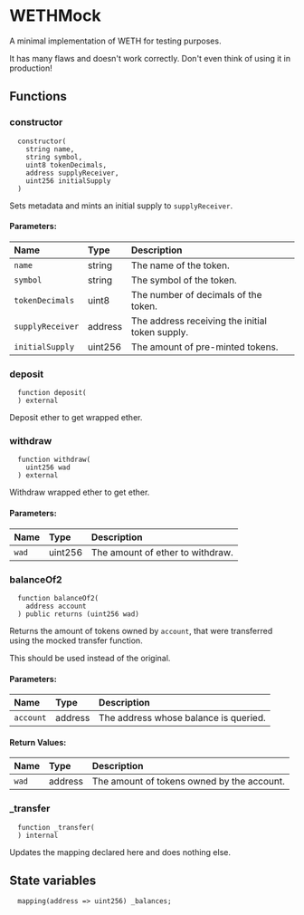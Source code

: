 # WETHMock

A minimal implementation of WETH for testing purposes.


It has many flaws and doesn't work correctly. Don't even think of using it in production!

## Functions
### constructor
```solidity
  constructor(
    string name,
    string symbol,
    uint8 tokenDecimals,
    address supplyReceiver,
    uint256 initialSupply
  ) 
``` 
Sets metadata and mints an initial supply to `supplyReceiver`.


#### Parameters:
| Name | Type | Description                                                          |
| :--- | :--- | :------------------------------------------------------------------- |
|`name` | string | The name of the token.
|`symbol` | string | The symbol of the token.
|`tokenDecimals` | uint8 | The number of decimals of the token.
|`supplyReceiver` | address | The address receiving the initial token supply.
|`initialSupply` | uint256 | The amount of pre-minted tokens.

### deposit
```solidity
  function deposit(
  ) external
``` 
Deposit ether to get wrapped ether.



### withdraw
```solidity
  function withdraw(
    uint256 wad
  ) external
``` 
Withdraw wrapped ether to get ether.


#### Parameters:
| Name | Type | Description                                                          |
| :--- | :--- | :------------------------------------------------------------------- |
|`wad` | uint256 | The amount of ether to withdraw.

### balanceOf2
```solidity
  function balanceOf2(
    address account
  ) public returns (uint256 wad)
``` 
Returns the amount of tokens owned by `account`, that were transferred using the mocked transfer function.

This should be used instead of the original.

#### Parameters:
| Name | Type | Description                                                          |
| :--- | :--- | :------------------------------------------------------------------- |
|`account` | address | The address whose balance is queried.

#### Return Values:
| Name                           | Type          | Description                                                                  |
| :----------------------------- | :------------ | :--------------------------------------------------------------------------- |
|`wad`| address | The amount of tokens owned by the account.
### _transfer
```solidity
  function _transfer(
  ) internal
``` 
Updates the mapping declared here and does nothing else.








## State variables
```solidity
  mapping(address => uint256) _balances;
```
